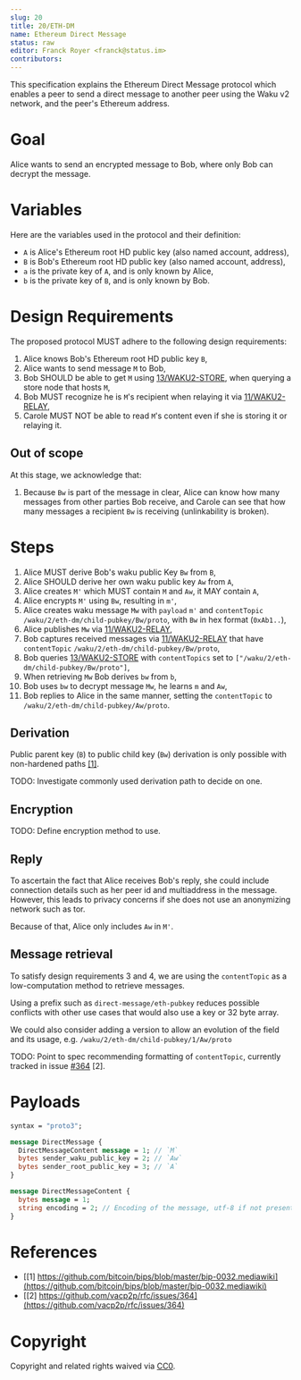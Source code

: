 ```yaml
---
slug: 20
title: 20/ETH-DM
name: Ethereum Direct Message
status: raw
editor: Franck Royer <franck@status.im>
contributors:
---
```


This specification explains the Ethereum Direct Message protocol
which enables a peer to send a direct message to another peer
using the Waku v2 network, and the peer's Ethereum address.

# Goal

Alice wants to send an encrypted message to Bob, where only Bob can decrypt the message.

# Variables

Here are the variables used in the protocol and their definition:

- `A` is Alice's Ethereum root HD public key (also named account, address),
- `B` is Bob's Ethereum root HD public key (also named account, address),
- `a` is the private key of `A`, and is only known by Alice,
- `b` is the private key of `B`, and is only known by Bob.

# Design Requirements

The proposed protocol MUST adhere to the following design requirements:

1. Alice knows Bob's Ethereum root HD public key `B`,
2. Alice wants to send message `M` to Bob,
3. Bob SHOULD be able to get `M` using [13/WAKU2-STORE](/spec/13), when querying a store node that hosts `M`,
4. Bob MUST recognize he is `M`'s recipient when relaying it via [11/WAKU2-RELAY](/spec/11),
5. Carole MUST NOT be able to read `M`'s content even if she is storing it or relaying it.

## Out of scope

At this stage, we acknowledge that:

1. Because `Bw` is part of the message in clear,
Alice can know how many messages from other parties Bob receive,
and Carole can see that how many messages a recipient `Bw` is receiving (unlinkability is broken).

# Steps

1. Alice MUST derive Bob's waku public Key `Bw` from `B`,
2. Alice SHOULD derive her own waku public key `Aw` from `A`,
3. Alice creates `M'` which MUST contain `M` and `Aw`, it MAY contain `A`,
4. Alice encrypts `M'` using `Bw`, resulting in `m'`,
5. Alice creates waku message `Mw` with
   `payload` `m'` and
   `contentTopic` `/waku/2/eth-dm/child-pubkey/Bw/proto`,
   with `Bw` in hex format (`0xAb1..`),
6. Alice publishes `Mw` via [11/WAKU2-RELAY](/spec/11),
7. Bob captures received messages via [11/WAKU2-RELAY](/spec/11) that have `contentTopic` `/waku/2/eth-dm/child-pubkey/Bw/proto`,
8. Bob queries [13/WAKU2-STORE](/spec/13) with `contentTopics` set to `["/waku/2/eth-dm/child-pubkey/Bw/proto"]`,
9. When retrieving `Mw` Bob derives `bw` from `b`,
10. Bob uses `bw` to decrypt message `Mw`, he learns `m` and `Aw`,
11. Bob replies to Alice in the same manner, setting the `contentTopic` to `/waku/2/eth-dm/child-pubkey/Aw/proto`.

## Derivation

Public parent key (`B`) to public child key (`Bw`) derivation is only possible with non-hardened paths [\[1\]](https://github.com/bitcoin/bips/blob/master/bip-0032.mediawiki).

TODO: Investigate commonly used derivation path to decide on one.

## Encryption

TODO: Define encryption method to use.

## Reply

To ascertain the fact that Alice receives Bob's reply, she could include connection details such as her peer id and multiaddress in the message.
However, this leads to privacy concerns if she does not use an anonymizing network such as tor.

Because of that, Alice only includes `Aw` in `M'`.

## Message retrieval

To satisfy design requirements 3 and 4, we are using the `contentTopic` as a low-computation method to retrieve messages.

Using a prefix such as `direct-message/eth-pubkey` reduces possible conflicts with other use cases that would also use a key or 32 byte array.

We could also consider adding a version to allow an evolution of the field and its usage, e.g. `/waku/2/eth-dm/child-pubkey/1/Aw/proto`

TODO: Point to spec recommending formatting of `contentTopic`, currently tracked in issue [#364](https://github.com/vacp2p/rfc/issues/364) [2].

# Payloads

```protobuf
syntax = "proto3";

message DirectMessage {
  DirectMessageContent message = 1; // `M`
  bytes sender_waku_public_key = 2; // `Aw`
  bytes sender_root_public_key = 3; // `A`
}

message DirectMessageContent {
  bytes message = 1;
  string encoding = 2; // Encoding of the message, utf-8 if not present.
}
```

# References

- [\[1\] https://github.com/bitcoin/bips/blob/master/bip-0032.mediawiki](https://github.com/bitcoin/bips/blob/master/bip-0032.mediawiki)
- [\[2\] https://github.com/vacp2p/rfc/issues/364](https://github.com/vacp2p/rfc/issues/364)

# Copyright

Copyright and related rights waived via [CC0](https://creativecommons.org/publicdomain/zero/1.0/).
